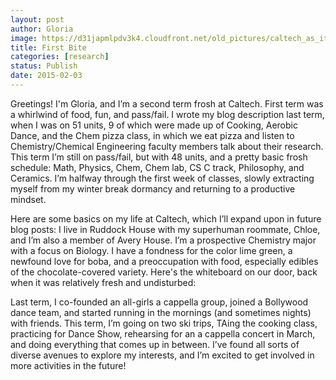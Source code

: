 ```yaml
---
layout: post
author: Gloria
image: https://d31japmlpdv3k4.cloudfront.net/old_pictures/caltech_as_it_happens/6a0105349b8251970b01b8d0bb3e84970c.png
title: First Bite
categories: [research]
status: Publish
date: 2015-02-03
---
```



Greetings! I'm Gloria, and I’m a second term frosh at Caltech. First term was a whirlwind of food, fun, and pass/fail. I wrote my blog description last term, when I was on 51 units, 9 of which were made up of Cooking, Aerobic Dance, and the Chem pizza class, in which we eat pizza and listen to Chemistry/Chemical Engineering faculty members talk about their research. This term I’m still on pass/fail, but with 48 units, and a pretty basic frosh schedule: Math, Physics, Chem, Chem lab, CS C track, Philosophy, and Ceramics. I’m halfway through the first week of classes, slowly extracting myself from my winter break dormancy and returning to a productive mindset.

Here are some basics on my life at Caltech, which I’ll expand upon in future blog posts: I live in Ruddock House with my superhuman roommate, Chloe, and I’m also a member of Avery House. I’m a prospective Chemistry major with a focus on Biology. I have a fondness for the color lime green, a newfound love for boba, and a preoccupation with food, especially edibles of the chocolate-covered variety. Here's the whiteboard on our door, back when it was relatively fresh and undisturbed:

Last term, I co-founded an all-girls a cappella group, joined a Bollywood dance team, and started running in the mornings (and sometimes nights) with friends. This term, I’m going on two ski trips, TAing the cooking class, practicing for Dance Show, rehearsing for an a cappella concert in March, and doing everything that comes up in between. I’ve found all sorts of diverse avenues to explore my interests, and I’m excited to get involved in more activities in the future!

